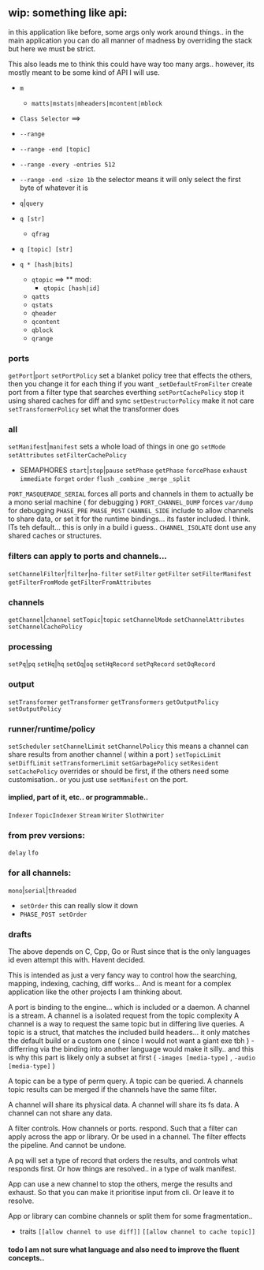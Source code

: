 ## wip: something like api:

in this application like before, some args only work around things.. in the main application you can do all manner of madness by overriding the stack but here we must be strict.

This also leads me to think this could have way too many args.. however, its mostly meant to be some kind of API I will use.

- `m`
  - `matts|mstats|mheaders|mcontent|mblock`
  
- `Class Selector` ==>
- `--range`
- `--range -end [topic]`
- `--range -every -entries 512`
- `--range -end -size 1b` the selector means it will only select the first byte of whatever it is

- `q`|`query`
- `q [str]`
  - `qfrag`
- `q [topic] [str]`
- `q * [hash|bits]`
  - `qtopic` ==> ** mod:
    - `qtopic [hash|id]`
  - `qatts`
  - `qstats`
  - `qheader`
  - `qcontent`
  - `qblock`
  - `qrange`

### ports
`getPort`|`port` 
`setPortPolicy` set a blanket policy tree that effects the others, then you change it for each thing if you want
`_setDefaultFromFilter` create port from a filter type  that searches everthing
`setPortCachePolicy` stop it using shared caches for diff and sync
`setDestructorPolicy` make it not care
`setTransformerPolicy` set what the transformer does

### all
`setManifest`|`manifest` sets a whole load of things in one go
`setMode`
`setAttributes`
`setFilterCachePolicy`
- SEMAPHORES `start`|`stop`|`pause`
`setPhase`
`getPhase`
`forcePhase`
`exhaust`
`immediate`
`forget`
`order`
`flush`
`_combine`
`_merge`
`_split`

`PORT_MASQUERADE_SERIAL` forces all ports and channels in them to actually be a mono serial machine ( for debugging ) 
`PORT_CHANNEL_DUMP` forces `var/dump` for debugging
`PHASE_PRE`
`PHASE_POST`
`CHANNEL_SIDE` include to allow channels to share data, or set it for the runtime bindings... its faster included. I think. ITs teh default... this is only in a build i guess.. 
`CHANNEL_ISOLATE` dont use any shared caches or structures.

### filters can apply to ports and channels...
`setChannelFilter`|`filter`|`no-filter`
`setFilter`
`getFilter`
`setFilterManifest`
`getFilterFromMode`
`getFilterFromAttributes`

### channels
`getChannel`|`channel`
`setTopic`|`topic`
`setChannelMode`
`setChannelAttributes`
`setChannelCachePolicy`

### processing
`setPq`|`pq`
`setHq`|`hq`
`setOq`|`oq`
`setHqRecord`
`setPqRecord`
`setOqRecord`

### output
`setTransformer`
`getTransformer`
`getTransformers`
`getOutputPolicy`
`setOutputPolicy`

### runner/runtime/policy
`setScheduler`
`setChannelLimit`
`setChannelPolicy` this means a channel can share results from another channel ( within a port ) 
`setTopicLimit`
`setDiffLimit`
`setTransformerLimit`
`setGarbagePolicy`
`setResident`
`setCachePolicy` overrides or should be first, if the others need some customisation.. or you just use `setManifest` on the port.

#### implied, part of it, etc.. or programmable.. 

`Indexer`
`TopicIndexer`
`Stream`
`Writer`
`SlothWriter`


### from prev versions:
`delay`
`lfo`

### for all channels:
`mono`|`serial`|`threaded`
- `setOrder` this can really slow it down
- `PHASE_POST setOrder`


### drafts

The above depends on C, Cpp, Go or Rust since that is the only languages id even attempt this with. Havent decided.

This is intended as just a very fancy way to control how the searching, mapping, indexing, caching, diff works... And is meant for a complex application like the other projects I am thinking about. 

A port is binding to the engine... which is included or a daemon.
A channel is a stream.
A channel is a isolated request from the topic complexity
A channel is a way to request the same topic but in differing live queries.
A topic is a struct, that matches the included build headers... it only matches the default build or a custom one ( since I would not want a giant exe tbh ) - differring via the binding into another language would make it silly.. and this is why this part is likely only a subset at first ( `-images [media-type]` , `-audio [media-type]` )

A topic can be a type of perm query.
A topic can be queried.
A channels topic results can be merged if the channels have the same filter.

A channel will share its physical data.
A channel will share its fs data.
A channel can not share any data.

A filter controls. How channels or ports. respond. Such that a filter can apply across the app or library. Or be used in a channel. The filter effects the pipeline. And cannot be undone. 

A pq will set a type of record that orders the results, and controls what responds first. Or how things are resolved.. in a type of walk manifest.

App can use a new channel to stop the others, merge the results and exhaust. So that you can make it prioritise input from cli. Or leave it to resolve. 

App or library can combine channels or split them for some fragmentation.. 

- traits 
  `[[allow channel to use diff]]`
  `[[allow channel to cache topic]]`

#### todo I am not sure what language and also need to improve the fluent concepts.. 
